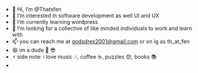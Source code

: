 - 👋 Hi, I’m @Thatsfen
- 👀 I’m interested in software development as well UI and UX
- 🌱 I’m currently learning wordpress 
- 💞️ I’m looking for a collective of like minded individuals to work and learn with 
- 📫 you can reach me at godsdrex2001@gmail.com or on ig as th_at_fen
- 😄 im a dude 💪 😎 
- ⚡ side note: i love music 🎶, coffee ☕, puzzles 😍, books 📚
- 

<!---
Thatsfen/Thatsfen is a ✨ special ✨ repository because its `README.md` (this file) appears on your GitHub profile.
You can click the Preview link to take a look at your changes.
--->
